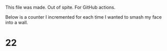 This file was made. Out of spite. For GitHub actions.

Below is a counter I incremented for each time I wanted to smash my face into a wall.

# 22
